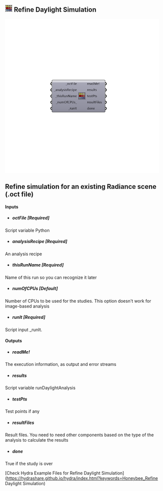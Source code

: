 ## ![](../../images/icons/Refine_Daylight_Simulation.png) Refine Daylight Simulation

![](../../images/components/Refine_Daylight_Simulation.png)

Refine simulation for an existing Radiance scene (.oct file)
 -
 

#### Inputs
* ##### octFile [Required]
Script variable Python
* ##### analysisRecipe [Required]
An analysis recipe
* ##### thisRunName [Required]
Name of this run so you can recognize it later
* ##### numOfCPUs [Default]
Number of CPUs to be used for the studies. This option doesn't work for image-based analysis
* ##### runIt [Required]
Script input _runIt.

#### Outputs
* ##### readMe!
The execution information, as output and error streams
* ##### results
Script variable runDaylightAnalysis
* ##### testPts
Test points if any
* ##### resultFiles
Result files. You need to need other components based on the type of the analysis to calculate the results
* ##### done
True if the study is over


[Check Hydra Example Files for Refine Daylight Simulation](https://hydrashare.github.io/hydra/index.html?keywords=Honeybee_Refine Daylight Simulation)